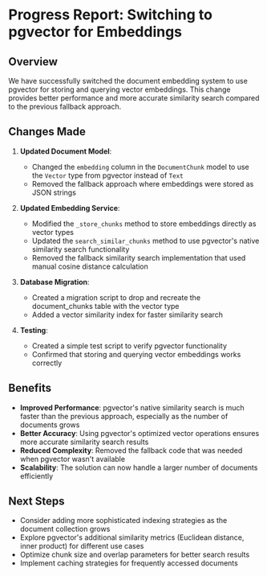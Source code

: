 # Progress Report: Switching to pgvector for Embeddings

## Overview

We have successfully switched the document embedding system to use pgvector for storing and querying vector embeddings. This change provides better performance and more accurate similarity search compared to the previous fallback approach.

## Changes Made

1. **Updated Document Model**:
   - Changed the `embedding` column in the `DocumentChunk` model to use the `Vector` type from pgvector instead of `Text`
   - Removed the fallback approach where embeddings were stored as JSON strings

2. **Updated Embedding Service**:
   - Modified the `_store_chunks` method to store embeddings directly as vector types
   - Updated the `search_similar_chunks` method to use pgvector's native similarity search functionality
   - Removed the fallback similarity search implementation that used manual cosine distance calculation

3. **Database Migration**:
   - Created a migration script to drop and recreate the document_chunks table with the vector type
   - Added a vector similarity index for faster similarity search

4. **Testing**:
   - Created a simple test script to verify pgvector functionality
   - Confirmed that storing and querying vector embeddings works correctly

## Benefits

- **Improved Performance**: pgvector's native similarity search is much faster than the previous approach, especially as the number of documents grows
- **Better Accuracy**: Using pgvector's optimized vector operations ensures more accurate similarity search results
- **Reduced Complexity**: Removed the fallback code that was needed when pgvector wasn't available
- **Scalability**: The solution can now handle a larger number of documents efficiently

## Next Steps

- Consider adding more sophisticated indexing strategies as the document collection grows
- Explore pgvector's additional similarity metrics (Euclidean distance, inner product) for different use cases
- Optimize chunk size and overlap parameters for better search results
- Implement caching strategies for frequently accessed documents
